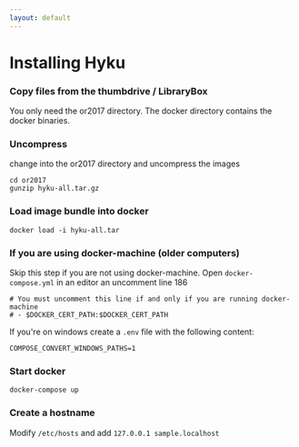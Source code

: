 ```yaml
---
layout: default
---
```


# Installing Hyku

### Copy files from the thumbdrive / LibraryBox
You only need the or2017 directory. The docker directory contains the docker binaries.

### Uncompress
change into the or2017 directory and uncompress the images

```
cd or2017
gunzip hyku-all.tar.gz
```

### Load image bundle into docker

`docker load -i hyku-all.tar`


### If you are using docker-machine (older computers)
Skip this step if you are not using docker-machine.
Open `docker-compose.yml` in an editor an uncomment line 186

```
# You must uncomment this line if and only if you are running docker-machine
# - $DOCKER_CERT_PATH:$DOCKER_CERT_PATH
```

If you're on windows create a `.env` file with the following content:
```
COMPOSE_CONVERT_WINDOWS_PATHS=1
```

### Start docker

```
docker-compose up
```

### Create a hostname

Modify `/etc/hosts` and add `127.0.0.1 sample.localhost`
